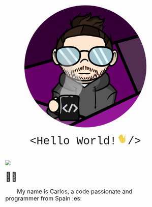 <img src="img/CharlyMech.png" style="width: 40vw; 
												 border:0.3em solid #fafafa;
												 border-radius:50%;
												 display: block;
												 margin-left: auto;
												 margin-right: auto;"/>

<p style="text-align:center; margin: 0 auto; font-family:'Courier New'; font-size:2.5em">&lt;Hello World!<img  src="img/moving_hand.gif" style="width:1em;" />/&gt;</p>

<h1><img src="https://img.shields.io/badge/year_version-2023-informational" 
		style="display: block;
				 margin-left: auto;
				 margin-right: auto;"/>
</h1>

<span style="font-size:2em;">&#128587;&#127997;</span>

<p style="font-size:1.3em;">&emsp;&emsp;My name is Carlos, a code passionate and programmer from Spain :es: </p>
